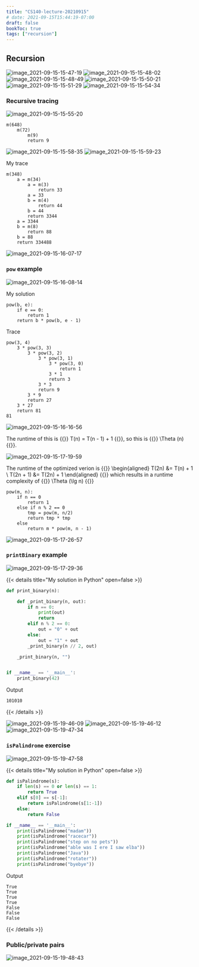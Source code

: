 ```yaml
---
title: "CS140-lecture-20210915"
# date: 2021-09-15T15:44:19-07:00
draft: false
bookToc: true
tags: ["recursion"]
---
```


## Recursion

![image_2021-09-15-15-47-19](/notes/image_2021-09-15-15-47-19.png)
![image_2021-09-15-15-48-02](/notes/image_2021-09-15-15-48-02.png)
![image_2021-09-15-15-48-49](/notes/image_2021-09-15-15-48-49.png)
![image_2021-09-15-15-50-21](/notes/image_2021-09-15-15-50-21.png)
![image_2021-09-15-15-51-29](/notes/image_2021-09-15-15-51-29.png)
![image_2021-09-15-15-54-34](/notes/image_2021-09-15-15-54-34.png)

### Recursive tracing

![image_2021-09-15-15-55-20](/notes/image_2021-09-15-15-55-20.png)

```
m(648)
    m(72)
        m(9)
        return 9
```

![image_2021-09-15-15-58-35](/notes/image_2021-09-15-15-58-35.png)
![image_2021-09-15-15-59-23](/notes/image_2021-09-15-15-59-23.png)

My trace

```
m(348)
    a = m(34)
        a = m(3)
            return 33
        a = 33
        b = m(4)
            return 44
        b = 44
        return 3344
    a = 3344
    b = m(8)
        return 88
    b = 88
    return 334488
```

![image_2021-09-15-16-07-17](/notes/image_2021-09-15-16-07-17.png)

### `pow` example

![image_2021-09-15-16-08-14](/notes/image_2021-09-15-16-08-14.png)

My solution

```
pow(b, e):
    if e == 0:
        return 1
    return b * pow(b, e - 1)
```

Trace

```
pow(3, 4)
    3 * pow(3, 3)
        3 * pow(3, 2)
            3 * pow(3, 1)
                3 * pow(3, 0)
                    return 1
                3 * 1
                return 3
            3 * 3
            return 9
        3 * 9
        return 27
    3 * 27
    return 81
81
```

![image_2021-09-15-16-16-56](/notes/image_2021-09-15-16-16-56.png)

The runtime of this is {{<k>}} T(n) = T(n - 1) + 1 {{</k>}},
so this is {{<k>}} \Theta (n) {{</k>}}.

![image_2021-09-15-17-19-59](/notes/image_2021-09-15-17-19-59.png)

The runtime of the optimized verion is
{{<k display>}}
\begin{aligned}
    T(2n) &= T(n) + 1 \\
    T(2n + 1) &= T(2n) + 1
\end{aligned}
{{</k>}}
which results in a runtime complexity of {{<k>}} \Theta (\lg n) {{</k>}}

```
pow(m, n):
    if n == 0
        return 1
    else if n % 2 == 0
        tmp = pow(m, n/2)
        return tmp * tmp
    else
        return m * pow(m, n - 1)
```

![image_2021-09-15-17-26-57](/notes/image_2021-09-15-17-26-57.png)

### `printBinary` example

![image_2021-09-15-17-29-36](/notes/image_2021-09-15-17-29-36.png)

{{< details title="My solution in Python" open=false >}}
```py
def print_binary(n):

    def _print_binary(n, out):
        if n == 0:
            print(out)
            return
        elif n % 2 == 0:
            out = "0" + out
        else:
            out = "1" + out
        _print_binary(n // 2, out)

    _print_binary(n, "")


if __name__ == '__main__':
    print_binary(42)
```

Output

```
101010
```
{{< /details >}}

![image_2021-09-15-19-46-09](/notes/image_2021-09-15-19-46-09.png)
![image_2021-09-15-19-46-12](/notes/image_2021-09-15-19-46-12.png)
![image_2021-09-15-19-47-34](/notes/image_2021-09-15-19-47-34.png)

### `isPalindrome` exercise

![image_2021-09-15-19-47-58](/notes/image_2021-09-15-19-47-58.png)

{{< details title="My solution in Python" open=false >}}
```py
def isPalindrome(s):
    if len(s) == 0 or len(s) == 1:
        return True
    elif s[0] == s[-1]:
        return isPalindrome(s[1:-1])
    else:
        return False

if __name__ == '__main__':
    print(isPalindrome("madam"))
    print(isPalindrome("racecar"))
    print(isPalindrome("step on no pets"))
    print(isPalindrome("able was I ere I saw elba"))
    print(isPalindrome("Java"))
    print(isPalindrome("rotater"))
    print(isPalindrome("byebye"))
```

Output

```
True
True
True
True
False
False
False
```
{{< /details >}}

### Public/private pairs

![image_2021-09-15-19-48-43](/notes/image_2021-09-15-19-48-43.png)

